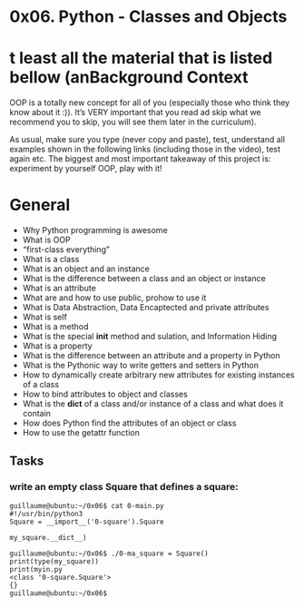 # 0x06. Python - Classes and Objects
# t least all the material that is listed bellow (anBackground Context
OOP is a totally new concept for all of you (especially those who think they know about it :)). It’s VERY important that you read ad skip what we recommend you to skip, you will see them later in the curriculum).

As usual, make sure you type (never copy and paste), test, understand all examples shown in the following links (including those in the video), test again etc. The biggest and most important takeaway of this project is: experiment by yourself OOP, play with it!
# General
- Why Python programming is awesome
- What is OOP
- “first-class everything”
- What is a class
- What is an object and an instance
- What is the difference between a class and an object or instance
- What is an attribute
- What are and how to use public, prohow to use it
- What is Data Abstraction, Data Encaptected and private attributes
- What is self
- What is a method
- What is the special __init__ method and sulation, and Information Hiding
- What is a property
- What is the difference between an attribute and a property in Python
- What is the Pythonic way to write getters and setters in Python
- How to dynamically create arbitrary new attributes for existing instances of a class
- How to bind attributes to object and classes
- What is the __dict__ of a class and/or instance of a class and what does it contain
- How does Python find the attributes of an object or class
- How to use the getattr function 
## Tasks
### write an empty class Square that defines a square:
```
guillaume@ubuntu:~/0x06$ cat 0-main.py
#!/usr/bin/python3
Square = __import__('0-square').Square

my_square.__dict__)

guillaume@ubuntu:~/0x06$ ./0-ma_square = Square()
print(type(my_square))
print(myin.py
<class '0-square.Square'>
{}
guillaume@ubuntu:~/0x06$
```
